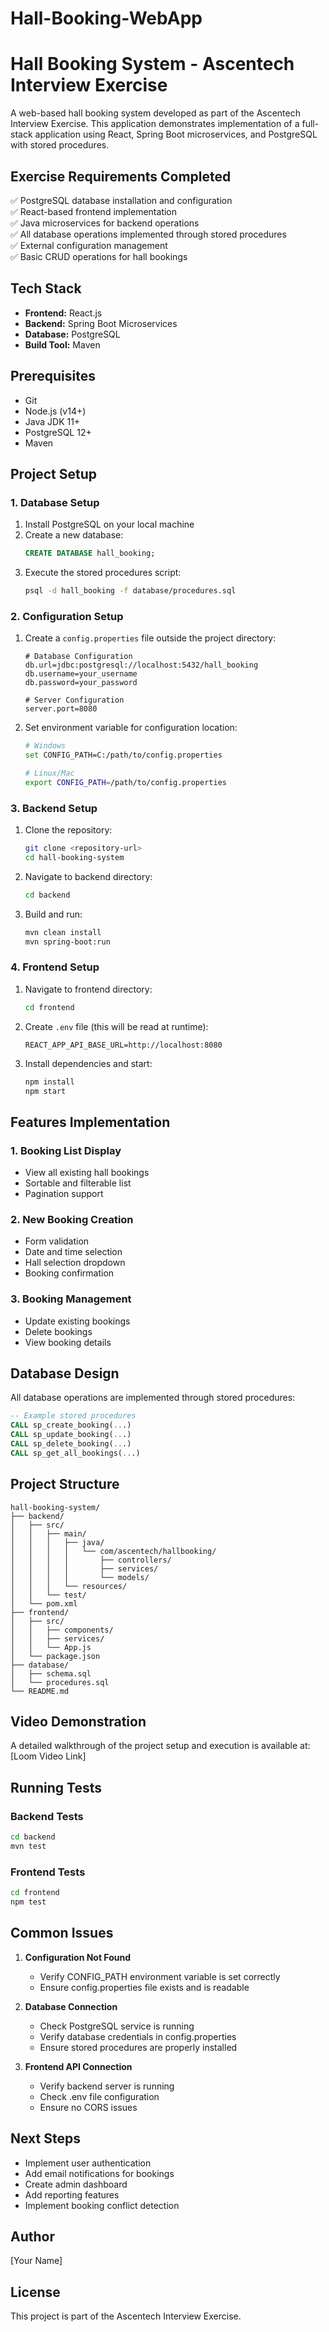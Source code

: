 # Hall-Booking-WebApp

# Hall Booking System - Ascentech Interview Exercise

A web-based hall booking system developed as part of the Ascentech Interview Exercise. This application demonstrates implementation of a full-stack application using React, Spring Boot microservices, and PostgreSQL with stored procedures.

## Exercise Requirements Completed

✅ PostgreSQL database installation and configuration  
✅ React-based frontend implementation  
✅ Java microservices for backend operations  
✅ All database operations implemented through stored procedures  
✅ External configuration management  
✅ Basic CRUD operations for hall bookings  

## Tech Stack

- **Frontend:** React.js
- **Backend:** Spring Boot Microservices
- **Database:** PostgreSQL
- **Build Tool:** Maven

## Prerequisites

- Git
- Node.js (v14+)
- Java JDK 11+
- PostgreSQL 12+
- Maven

## Project Setup

### 1. Database Setup

1. Install PostgreSQL on your local machine
2. Create a new database:
   ```sql
   CREATE DATABASE hall_booking;
   ```
3. Execute the stored procedures script:
   ```bash
   psql -d hall_booking -f database/procedures.sql
   ```

### 2. Configuration Setup

1. Create a `config.properties` file outside the project directory:
   ```properties
   # Database Configuration
   db.url=jdbc:postgresql://localhost:5432/hall_booking
   db.username=your_username
   db.password=your_password
   
   # Server Configuration
   server.port=8080
   ```

2. Set environment variable for configuration location:
   ```bash
   # Windows
   set CONFIG_PATH=C:/path/to/config.properties
   
   # Linux/Mac
   export CONFIG_PATH=/path/to/config.properties
   ```

### 3. Backend Setup

1. Clone the repository:
   ```bash
   git clone <repository-url>
   cd hall-booking-system
   ```

2. Navigate to backend directory:
   ```bash
   cd backend
   ```

3. Build and run:
   ```bash
   mvn clean install
   mvn spring-boot:run
   ```

### 4. Frontend Setup

1. Navigate to frontend directory:
   ```bash
   cd frontend
   ```

2. Create `.env` file (this will be read at runtime):
   ```plaintext
   REACT_APP_API_BASE_URL=http://localhost:8080
   ```

3. Install dependencies and start:
   ```bash
   npm install
   npm start
   ```

## Features Implementation

### 1. Booking List Display
- View all existing hall bookings
- Sortable and filterable list
- Pagination support

### 2. New Booking Creation
- Form validation
- Date and time selection
- Hall selection dropdown
- Booking confirmation

### 3. Booking Management
- Update existing bookings
- Delete bookings
- View booking details

## Database Design

All database operations are implemented through stored procedures:

```sql
-- Example stored procedures
CALL sp_create_booking(...)
CALL sp_update_booking(...)
CALL sp_delete_booking(...)
CALL sp_get_all_bookings(...)
```

## Project Structure

```
hall-booking-system/
├── backend/
│   ├── src/
│   │   ├── main/
│   │   │   ├── java/
│   │   │   │   └── com/ascentech/hallbooking/
│   │   │   │       ├── controllers/
│   │   │   │       ├── services/
│   │   │   │       └── models/
│   │   │   └── resources/
│   │   └── test/
│   └── pom.xml
├── frontend/
│   ├── src/
│   │   ├── components/
│   │   ├── services/
│   │   └── App.js
│   └── package.json
├── database/
│   ├── schema.sql
│   └── procedures.sql
└── README.md
```

## Video Demonstration

A detailed walkthrough of the project setup and execution is available at: [Loom Video Link]

## Running Tests

### Backend Tests
```bash
cd backend
mvn test
```

### Frontend Tests
```bash
cd frontend
npm test
```

## Common Issues

1. **Configuration Not Found**
   - Verify CONFIG_PATH environment variable is set correctly
   - Ensure config.properties file exists and is readable

2. **Database Connection**
   - Check PostgreSQL service is running
   - Verify database credentials in config.properties
   - Ensure stored procedures are properly installed

3. **Frontend API Connection**
   - Verify backend server is running
   - Check .env file configuration
   - Ensure no CORS issues

## Next Steps

- Implement user authentication
- Add email notifications for bookings
- Create admin dashboard
- Add reporting features
- Implement booking conflict detection

## Author

[Your Name]

## License

This project is part of the Ascentech Interview Exercise.
